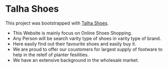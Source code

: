# Talha Shoes

This project was bootstrapped with [Talha Shoes](https://talha-shoes.web.app).

* This Website is mainly focus on Online Shoes Shopping.
* Any Person will be search varity type of shoes in varity type of brand.
* Here easily find out their favourite shoes and easily buy it.
* We are proud to offer our coustomers for largest supply of footware to help in the releif of planter fesilities.
* We have an extensive background in the wholesale market.